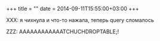 +++
title = ""
date = 2014-09-11T15:55:00+03:00
+++

XXX: я чихнула и что-то нажала, теперь query сломалось


ZZZ: AAAAAAAAAAAATCHUCHDROPTABLE;!



